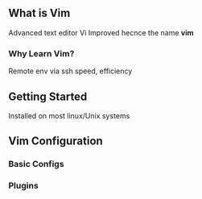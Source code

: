 
## What is Vim
Advanced text editor
Vi Improved hecnce the name **vim**
### Why Learn Vim?
Remote env via ssh
speed, efficiency
## Getting Started
Installed on most linux/Unix systems
## Vim Configuration
### Basic Configs
### Plugins
